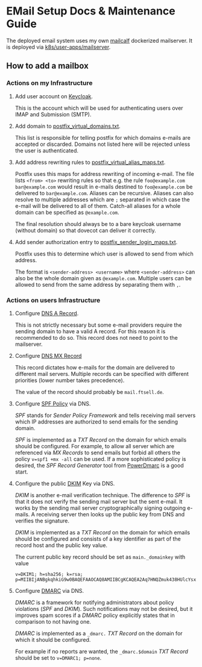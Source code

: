 # EMail Setup Docs & Maintenance Guide

The deployed email system uses my own [mailcalf](https://github.com/ftsell/mailcalf) dockerized mailserver.
It is deployed via [k8s/user-apps/mailserver](../k8s/user-apps/mailserver).

## How to add a mailbox

### Actions on my Infrastructure

1. Add user account on [Keycloak](https://auth.ftsell.de/admin/master/console/).

   This is the account which will be used for authenticating users over IMAP and Submission (SMTP).

2. Add domain to [postfix_virtual_domains.txt](../k8s/user-apps/mailserver/configs/postfix_virtual_domains.txt).

   This list is responsible for telling postfix for which domains e-mails are accepted or discarded.
   Domains not listed here will be rejected unless the user is authenticated.

3. Add address rewriting rules to [postfix_virtual_alias_maps.txt](../k8s/user-apps/mailserver/configs/postfix_virtual_alias_maps.txt).

   Postfix uses this maps for address rewriting of incoming e-mail. 
   The file lists `<from> <to>` rewriting rules so that e.g. the rule `foo@example.com bar@example.com` would result in e-mails destined to `foo@example.com` be delivered to `bar@example.com`. 
   Aliases can be recursive. 
   Aliases can also resolve to multiple addresses which are `;` separated in which case the e-mail will be delivered to all of them.
   Catch-all aliases for a whole domain can be specified as `@example.com`.

   The final resolution should always be to a bare keycloak username (without domain) so that dovecot can deliver it correctly.

4. Add sender authorization entry to [postfix_sender_login_maps.txt](../k8s/user-apps/mailserver/configs/postfix_sender_login_maps.txt).

   Postfix uses this to determine which user is allowed to send from which address.

   The format is `<sender-address> <username>` where `<sender-address>` can also be the whole domain given as `@example.com`.
   Multiple users can be allowed to send from the same address by separating them with `,`.


### Actions on users Infrastructure

1. Configure [DNS A Record](https://en.wikipedia.org/wiki/List_of_DNS_record_types#A).

   This is not strictly necessary but some e-mail providers require the sending domain to have a valid A record. 
   For this reason it is recommended to do so. 
   This record does not need to point to the mailserver.

2. Configure [DNS MX Record](https://en.wikipedia.org/wiki/MX_record)

   This record dictates how e-mails for the domain are delivered to different mail servers.
   Multiple records can be specified with different priorities (lower number takes precedence).

   The value of the record should probably be `mail.ftsell.de`.

3. Configure [SPF Policy](https://en.wikipedia.org/wiki/Sender_Policy_Framework) via DNS.

   *SPF* stands for *Sender Policy Framework* and tells receiving mail servers which IP addresses are authorized to send emails for the sending domain.

   *SPF* is implemented as a *TXT Record* on the domain for which emails should be configured.
   For example, to allow all server which are referenced via *MX Records* to send emails but forbid all others the policy `v=spf1 +mx -all` can be used.
   If a more sophisticated policy is desired, the *SPF Record Generator* tool from [PowerDmarc](https://powerdmarc.com/power-dmarc-toolbox/) is a good start.

4. Configure the public [DKIM](https://en.wikipedia.org/wiki/DomainKeys_Identified_Mail) Key via DNS.

   *DKIM* is another e-mail verification technique.
   The difference to *SPF* is that it does not verify the sending mail server but the sent e-mail.
   It works by the sending mail server cryptographically signing outgoing e-mails.
   A receiving server then looks up the public key from DNS and verifies the signature.

   *DKIM* is implemented as a *TXT Record* on the domain for which emails should be configured and consists of a key identifier as part of the record host and the public key value.

   The current public key record should be set as `main._domainkey` with value
   ```text
   v=DKIM1; h=sha256; k=rsa; p=MIIBIjANBgkqhkiG9w0BAQEFAAOCAQ8AMIIBCgKCAQEA2Aq7HNQZmuk438HUlcYsxkmRuHJOz4ZpPRfIIml6C3Qp5hY5O7l8cSmvhsj1vLoMoPi4CWwHyOVl2hRTMQqsYz+l6ZFAcwI3YBDTD7hjaB3nNjGfOVo1X2Cq7c+sFaeMAZwTqC2R1TusfVb7QBuUTRxVnHStvc7crmOdJb0NCVBZvJ0juYkmXtAi6S/VhBZxDSpMb69Eef48yeyFEhK5qcRSAA2D/RnaZwY1/RrKS4RpP6YEhkgFkLtgiQuYjslk64zDYiJu3pmIhW1an+qv984C55FowifyGVaLkCkvXrnO/kMMX5Ya05N6RnurVCP9w6Vu2yX8zThY1F8yyro6SwIDAQAB
   ```

5. Configure [DMARC](https://en.wikipedia.org/wiki/DMARC) via DNS.

   *DMARC* is a framework for notifying administrators about policy violations (*SPF* and *DKIM*).
   Such notifications may not be desired, but it improves spam scores if a *DMARC* policy explicitly states that in comparison to not having one.

   *DMARC* is implemented as a `_dmarc.` *TXT Record* on the domain for which it should be configured.

   For example if no reports are wanted, the `_dmarc.$domain` *TXT Record* should be set to `v=DMARC1; p=none`.
